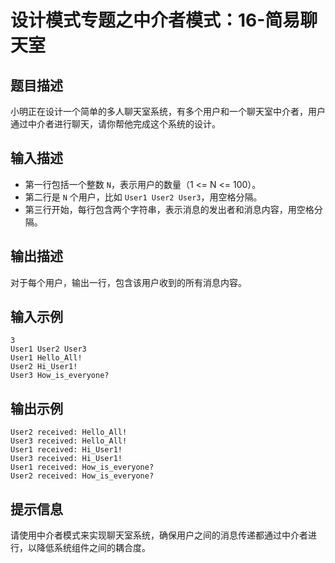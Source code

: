 # 设计模式专题之中介者模式：16-简易聊天室

## 题目描述
小明正在设计一个简单的多人聊天室系统，有多个用户和一个聊天室中介者，用户通过中介者进行聊天，请你帮他完成这个系统的设计。

## 输入描述
- 第一行包括一个整数 `N`，表示用户的数量（1 <= N <= 100）。
- 第二行是 `N` 个用户，比如 `User1 User2 User3`，用空格分隔。
- 第三行开始，每行包含两个字符串，表示消息的发出者和消息内容，用空格分隔。

## 输出描述
对于每个用户，输出一行，包含该用户收到的所有消息内容。

## 输入示例
```
3
User1 User2 User3
User1 Hello_All!
User2 Hi_User1!
User3 How_is_everyone?
```

## 输出示例
```
User2 received: Hello_All!
User3 received: Hello_All!
User1 received: Hi_User1!
User3 received: Hi_User1!
User1 received: How_is_everyone?
User2 received: How_is_everyone?
```

## 提示信息
请使用中介者模式来实现聊天室系统，确保用户之间的消息传递都通过中介者进行，以降低系统组件之间的耦合度。

